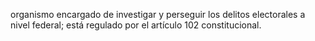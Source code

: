 organismo encargado de investigar y perseguir los delitos electorales a nivel federal; está regulado por el artículo 102 constitucional.